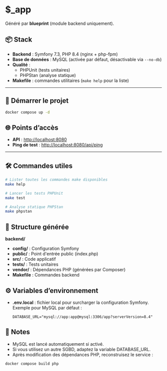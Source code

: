 # $_app

Généré par **blueprint** (module backend uniquement).

## 📦 Stack
- **Backend** : Symfony 7.3, PHP 8.4 (nginx + php-fpm)
- **Base de données** : MySQL (activée par défaut, désactivable via `--no-db`)
- **Qualité** :
    - PHPUnit (tests unitaires)
    - PHPStan (analyse statique)
- **Makefile** : commandes utilitaires (`make help` pour la liste)

---

## 🚀 Démarrer le projet

```bash
docker compose up -d
```

## 🌐 Points d’accès
- **API** : [http://localhost:8080](http://localhost:8080)
- **Ping de test** : [http://localhost:8080/api/ping](http://localhost:8080/api/ping)

---

## 🛠 Commandes utiles

```bash
# Lister toutes les commandes make disponibles
make help

# Lancer les tests PHPUnit
make test

# Analyse statique PHPStan
make phpstan
```

## 📁 Structure générée

**backend/**
- **config/** : Configuration Symfony
- **public/** : Point d'entrée public (index.php)
- **src/** : Code applicatif
- **tests/** : Tests unitaires
- **vendor/** : Dépendances PHP (générées par Composer)
- **Makefile** : Commandes backend

## ⚙️ Variables d’environnement

- **.env.local** : fichier local pour surcharger la configuration Symfony.  
  Exemple pour MySQL par défaut :
  ```dotenv
  DATABASE_URL="mysql://app:app@mysql:3306/app?serverVersion=8.4"
  
## 📑 Notes

- MySQL est lancé automatiquement si activé.
- Si vous utilisez un autre SGBD, adaptez la variable DATABASE_URL.
- Après modification des dépendances PHP, reconstruisez le service :
```bash
docker compose build php
```
